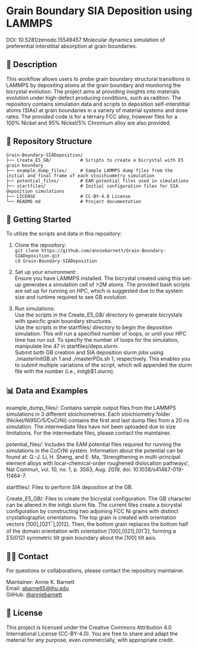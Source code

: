 # Grain Boundary SIA Deposition using LAMMPS
DOI: 10.5281/zenodo.15549457
Molecular dynamics simulation of preferential interstitial absorption at grain boundaries.  

## 📝 Description  
This workflow allows users to probe grain boundary structural transitions in LAMMPS by depositing atoms at the grain boundary and monitoring the bicrystal evolution. The project aims at providing insights into materials evolution under high-defect producing conditions, such as radition. The repository contains simulation data and scripts to deposition self-interstitial atoms (SIAs) at grain boundaries in a variety of material systems and dose rates. The provided code is for a ternary FCC alloy, however files for a 100% Nickel and 95% Nickel/5% Chromium alloy are also provided. 

## 📁 Repository Structure

    Grain-Boundary-SIADeposition/
    ├── Create_E5_GB/           # Scripts to create a bicrystal with E5 grain boundary
    ├── example_dump_files/     # Sample LAMMPS dump files from the initial and final frame of each stoichiometry simulation
    ├── potential_files/        # EAM potential files used in simulations
    ├── startfiles/             # Initial configuration files for SIA deposition simulations
    ├── LICENSE                 # CC-BY-4.0 License
    └── README.md               # Project documentation


## 🚀 Getting Started
To utilize the scripts and data in this repository:
1. Clone the repository:  
   `git clone https://github.com/anniebarnett/Grain-Boundary-SIADeposition.git`  
   `cd Grain-Boundary-SIADeposition`
  
2. Set up your environment:  
Ensure you have LAMMPS installed. The bicrystal created using this set-up generates a simulation cell of >2M atoms. The provided bash scripts are set up for running on HPC, which is suggested due to the system size and runtime required to see GB evolution.   

3. Run simulations:  
Use the scripts in the Create_E5_GB/ directory to generate bicrystals with speicfic grain boundary structures.  
Use the scripts in the startfiles/ directory to begin the deposition simulation. This will run a specified number of loops, or until your HPC time has run out. To specfiy the number of loops for the simulation, manipulate line 47 in startfiles/depo.slurm.  
Submit both GB creation and SIA deposition slurm jobs using ./masterInitGB.sh 1 and ./masterPDs.sh 1, respectively. This enables you to submit multiple variations of the script, which will appended the slurm file with the number (i.e., initgb$1.slurm).   

## 📊 Data and Examples
example_dump_files/: Contains sample output files from the LAMMPS simulations in 3 different stoichiometries. Each stoichiometry folder (Nickel/Ni95Cr5/CoCrNi) contains the first and last dump files from a 20 ns simulation. The intermediate files have not been uploaded due to size limitations. For the intermediate files, please contact the maintainer. 

potential_files/: Includes the EAM potential files required for running the simulations in the CoCrNi system. Information about the potential can be found at: Q.-J. Li, H. Sheng, and E. Ma, ‘Strengthening in multi-principal element alloys with local-chemical-order roughened dislocation pathways’, Nat Commun, vol. 10, no. 1, p. 3563, Aug. 2019, doi: 10.1038/s41467-019-11464-7.

startfiles/: Files to perform SIA deposition at the GB. 

Create_E5_GB/: Files to create the bicrystal configuration. The GB character can be altered in the initgb.slurm file. The current files create a bicrystal configuration by constructing two adjoining FCC Ni grains with distinct crystallographic orientations. The top grain is created with orientation vectors [100],[021 ̅ ],[012]. Then, the bottom grain replaces the bottom half of the domain orientation with orientation [100],[021],[01 ̅2], forming a Σ5(012) symmetric tilt grain boundary about the [100] tilt axis.

## 🙋‍♀️ Contact  
For questions or collaborations, please contact the repository maintainer.  

Maintainer: Annie K. Barnett  
Email: abarne65@jhu.edu  
GitHub: [@anniebarnett](https://github.com/anniebarnett)  

## 📄 License
This project is licensed under the Creative Commons Attribution 4.0 International License (CC-BY-4.0). You are free to share and adapt the material for any purpose, even commercially, with appropriate credit.
